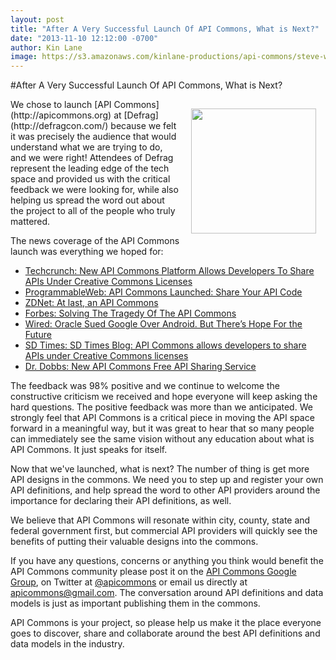 ```yaml
---
layout: post
title: "After A Very Successful Launch Of API Commons, What is Next?"
date: "2013-11-10 12:12:00 -0700"
author: Kin Lane
image: https://s3.amazonaws.com/kinlane-productions/api-commons/steve-willmott-defrag-api-commons.jpg
---
```


#After A Very Successful Launch Of API Commons, What is Next?

<img src="https://s3.amazonaws.com/kinlane-productions/api-commons/steve-willmott-defrag-api-commons.jpg" align="right" width="200" style="padding: 15px;" />
We chose to launch [API Commons](http://apicommons.org) at [Defrag](http://defragcon.com/) because we felt it was precisely the audience that would understand what we are trying to do, and we were right! Attendees of Defrag represent the leading edge of the tech space and provided us with the critical feedback we were looking for, while also helping us spread the word out about the project to all of the people who truly mattered.

The news coverage of the API Commons launch was everything we hoped for:

* [Techcrunch: New API Commons Platform Allows Developers To Share APIs Under Creative Commons Licenses](http://techcrunch.com/2013/11/05/3scale-launches-api-commons-to-allow-developers-to-share-apis-under-creative-commons-licenses/)
* [ProgrammableWeb: API Commons Launched: Share Your API Code](http://blog.programmableweb.com/2013/11/05/api-commons-launched-share-your-api-code/)
* [ZDNet: At last, an API Commons](http://www.zdnet.com/at-last-an-api-commons-7000022849/)
* [Forbes: Solving The Tragedy Of The API Commons](http://www.forbes.com/sites/benkepes/2013/11/05/solving-the-tragedy-of-the-api-commons/)
* [Wired: Oracle Sued Google Over Android. But There’s Hope For the Future](http://www.wired.com/wiredenterprise/2013/11/api-commons/)
* [SD Times: SD Times Blog: API Commons allows developers to share APIs under Creative Commons licenses](http://sdt.bz/content/article.aspx?ArticleID=65331&page=1)
* [Dr. Dobbs: New API Commons Free API Sharing Service](http://www.drdobbs.com/tools/new-api-commons-free-api-sharing-service/240163742)

The feedback was 98% positive and we continue to welcome the constructive criticism we received and hope everyone will keep asking the hard questions. The positive feedback was more than we anticipated. We strongly feel that API Commons is a critical piece in moving the API space forward in a meaningful way, but it was great to hear that so many people can immediately see the same vision without any education about what is API Commons. It just speaks for itself.

Now that we've launched, what is next?  The number of thing is get more API designs in the commons. We need you to step up and register your own API definitions, and help spread the word to other API providers around the importance for declaring their API definitions, as well.

We believe that API Commons will resonate within city, county, state and federal government first, but commercial API providers will quickly see the benefits of putting their valuable designs into the commons. 

If you have any questions, concerns or anything you think would benefit the API Commons community please post it on the [API Commons Google Group](https://groups.google.com/forum/?hl=en#!forum/api-commons), on Twitter at [@apicommons](https://twitter.com/apicommons) or email us directly at [apicommons@gmail.com](mailto:apicommons@gmail.com). The conversation around API definitions and data models is just as important publishing them in the commons.

API Commons is your project, so please help us make it the place everyone goes to discover, share and collaborate around the best API definitions and data models in the industry. 